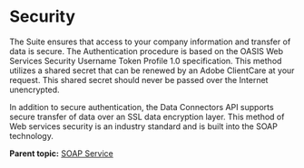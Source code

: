 # Security

The Suite ensures that access to your company information and transfer of data is secure. The Authentication procedure is based on the OASIS Web Services Security Username Token Profile 1.0 specification. This method utilizes a shared secret that can be renewed by an Adobe ClientCare at your request. This shared secret should never be passed over the Internet unencrypted.

In addition to secure authentication, the Data Connectors API supports secure transfer of data over an SSL data encryption layer. This method of Web services security is an industry standard and is built into the SOAP technology.

**Parent topic:** [SOAP Service](../Overview/c_overview_soap.md)


